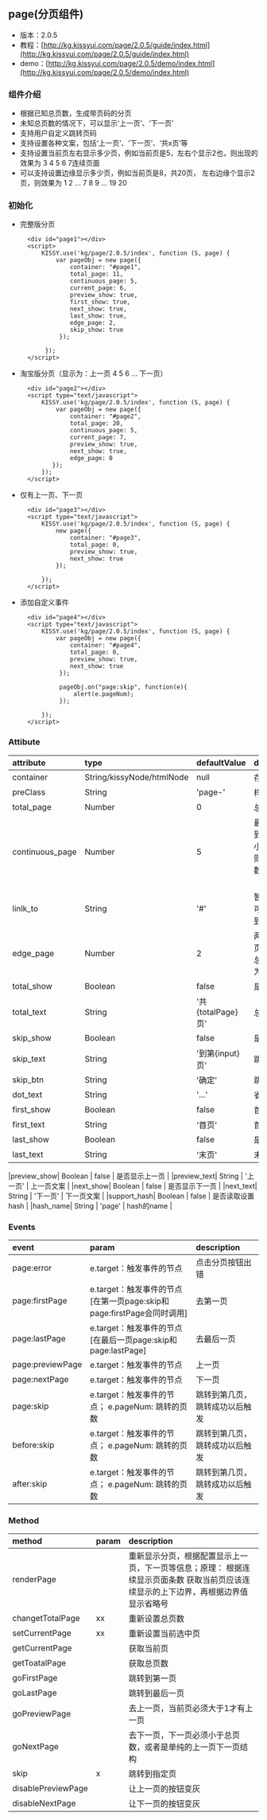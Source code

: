 ## page(分页组件)

* 版本：2.0.5
* 教程：[http://kg.kissyui.com/page/2.0.5/guide/index.html](http://kg.kissyui.com/page/2.0.5/guide/index.html)
* demo：[http://kg.kissyui.com/page/2.0.5/demo/index.html](http://kg.kissyui.com/page/2.0.5/demo/index.html)

### 组件介绍
* 根据已知总页数，生成带页码的分页
* 未知总页数的情况下，可以显示‘上一页’、‘下一页’
* 支持用户自定义跳转页码
* 支持设置各种文案，包括‘上一页’、‘下一页’、‘共x页’等
* 支持设置当前页左右显示多少页，例如当前页是5，左右个显示2也，则出现的效果为 3 4 5 6 7连续页面
* 可以支持设置边缘显示多少页，例如当前页是8，共20页， 左右边缘个显示2页，则效果为 1 2 ... 7 8 9 ... 19 20


### 初始化
* 完整版分页

		<div id="page1"></div>
		<script>
	        KISSY.use('kg/page/2.0.5/index', function (S, page) {
	            var pageObj = new page({
	            	container: "#page1",
	            	total_page: 11,
	            	continuous_page: 5,
	            	current_page: 6,
	            	preview_show: true,
	            	first_show: true,
	            	next_show: true,
	            	last_show: true,
	            	edge_page: 2,
	            	skip_show: true
	             });
	               
	         });
		</script>

* 淘宝版分页（显示为：上一页 4 5 6 ... 下一页）

	 	<div id="page2"></div>
	 	<script type="text/javascript">
		    KISSY.use('kg/page/2.0.5/index', function (S, page) {
		        var pageObj = new page({
	           	    container: "#page2",
	           	    total_page: 20,
	           	    continuous_page: 5,
	           	    current_page: 7,
	           	    preview_show: true,    
	           	    next_show: true,      
	           	    edge_page: 0
	           });
			});
		</script>

* 仅有上一页、下一页

	 	<div id="page3"></div>
	 	<script type="text/javascript">
	 		KISSY.use('kg/page/2.0.5/index', function (S, page) {
	 			new page({
	 				container: "#page3",
	 				total_page: 0,
	 				preview_show: true,
	 				next_show: true
	 		    });
		
			});
		</script>
	
* 添加自定义事件

	 	<div id="page4"></div>
	 	<script type="text/javascript">
	 		KISSY.use('kg/page/2.0.5/index', function (S, page) {
	 		    var pageObj = new page({
	 		        container: "#page4",
	 		        total_page: 0,
	 		        preview_show: true,
	 		        next_show: true
	 		     });
			
	             pageObj.on("page:skip", function(e){
	                 alert(e.pageNum);
	             });
			
			});
	    </script>
		

### Attibute

|attribute|type|defaultValue|description|
|:---------------|:--------|:----|:----------|
|container| String/kissyNode/htmlNode | null | 存放分页的容器 |
|preClass| String | 'page-' | 样式前缀 |
|total_page | Number | 0 | 总页数 |
|continuous_page| Number | 5 | 最多可以连续看到的页数，如果小于边缘页数，则设置为边缘页数（edge_page） |
|linlk_to| String | '#' | 暂时无用，以后可能会有场景用到 |
|edge_page| Number | 2 | 两边可以看到的页数，如果大于总页数，则设置为总页数 |
|total_show| Boolean | false | 是否显示总页数 |
|total_text| String | '共{totalPage}页' | 总页数文案 |
|skip_show| Boolean | false | 是否支持跳转 |
|skip_text| String | '到第{input}页' | 跳转文案 |
|skip_btn| String | '确定' | 跳转按钮文案 |
|dot_text| String | '...' | 省略文案 |
|first_show| Boolean | false | 首页是否显示 |
|first_text| String | '首页' | 首页文案 |
|last_show| Boolean | false | 是否显示末页|
|last_text| String| '末页' | 末页文案 |

|preview_show| Boolean |  false | 是否显示上一页 |
|preview_text| String | '上一页' | 上一页文案 |
|next_show| Boolean | false | 是否显示下一页 |
|next_text| String | '下一页' | 下一页文案 |
|support_hash| Boolean | false | 是否读取设置hash |
|hash_name| String | 'page' | hash的name |


### Events

|event|param|description|
|:----|:----|:----------|
|page:error| e.target：触发事件的节点 | 点击分页按钮出错 |
|page:firstPage| e.target：触发事件的节点[在第一页page:skip和page:firstPage会同时调用] | 去第一页 |
|page:lastPage| e.target：触发事件的节点[在最后一页page:skip和page:lastPage] | 去最后一页 |
|page:previewPage| e.target：触发事件的节点| 上一页 |
|page:nextPage| e.target：触发事件的节点| 下一页 |
|page:skip|e.target：触发事件的节点； e.pageNum: 跳转的页数| 跳转到第几页，跳转成功以后触发 |
|before:skip|e.target：触发事件的节点； e.pageNum: 跳转的页数| 跳转到第几页，跳转成功以后触发 |
|after:skip|e.target：触发事件的节点； e.pageNum: 跳转的页数| 跳转到第几页，跳转成功以后触发 |


### Method

|method|param|description|
|:-----|:----|:----------|
|renderPage|  | 重新显示分页，根据配置显示上一页，下一页等信息；原理： 根据连续显示页面条数 获取当前页应该连续显示的上下边界，再根据边界值显示省略号  |
|changetTotalPage| xx | 重新设置总页数 |
|setCurrentPage| xx | 重新设置当前选中页 |
|getCurrentPage|  | 获取当前页 |
|getToatalPage| |获取总页数 |
|goFirstPage| | 跳转到第一页|
|goLastPage| |跳转到最后一页 |
|goPreviewPage| |去上一页，当前页必须大于1才有上一页 |
|goNextPage| |去下一页，下一页必须小于总页数，或者是单纯的上一页下一页结构|
|skip| x |跳转到指定页 |
|disablePreviewPage|  | 让上一页的按钮变灰 |
|disableNextPage|  | 让下一页的按钮变灰 | 




         
         
       




